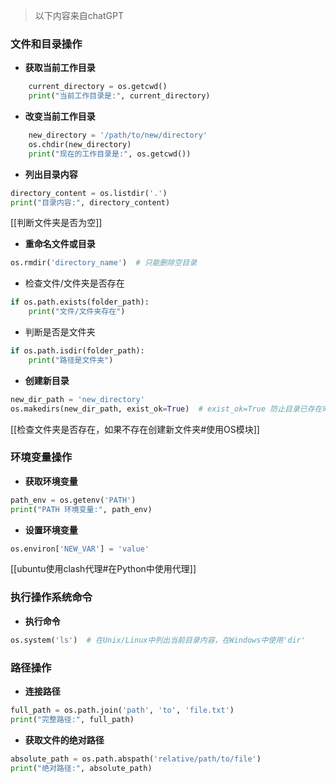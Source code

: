 >以下内容来自chatGPT

### 文件和目录操作
- **获取当前工作目录**
```python
	current_directory = os.getcwd()
	print("当前工作目录是:", current_directory)
```
- **改变当前工作目录**
```python
	new_directory = '/path/to/new/directory'
	os.chdir(new_directory)
	print("现在的工作目录是:", os.getcwd())

```
- **列出目录内容**
```python
directory_content = os.listdir('.')
print("目录内容:", directory_content)
```
[[判断文件夹是否为空]]
- **重命名文件或目录**
```python
os.rmdir('directory_name')  # 只能删除空目录
```
- 检查文件/文件夹是否存在
```python
if os.path.exists(folder_path):
    print("文件/文件夹存在")
```
- 判断是否是文件夹
```python
if os.path.isdir(folder_path):
    print("路径是文件夹")
```
- **创建新目录**
```python
new_dir_path = 'new_directory'
os.makedirs(new_dir_path, exist_ok=True)  # exist_ok=True 防止目录已存在时报错
```
[[检查文件夹是否存在，如果不存在创建新文件夹#使用OS模块]]

### 环境变量操作
- **获取环境变量**
```python
path_env = os.getenv('PATH')
print("PATH 环境变量:", path_env)
```
- **设置环境变量**
```python
os.environ['NEW_VAR'] = 'value'
```
[[ubuntu使用clash代理#在Python中使用代理]]

### 执行操作系统命令
- **执行命令**
```python
os.system('ls')  # 在Unix/Linux中列出当前目录内容，在Windows中使用'dir'
```

### 路径操作
- **连接路径**
```python
full_path = os.path.join('path', 'to', 'file.txt')
print("完整路径:", full_path)
```
- **获取文件的绝对路径**
```python
absolute_path = os.path.abspath('relative/path/to/file')
print("绝对路径:", absolute_path)
```

